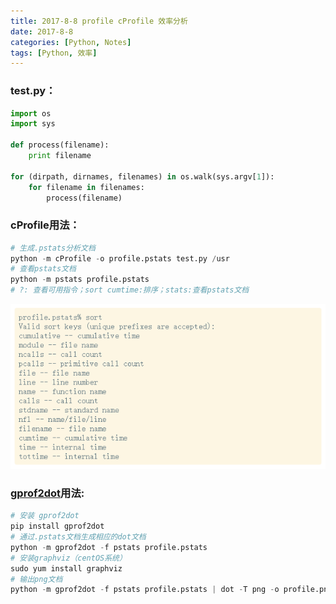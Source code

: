 ```yaml
---
title: 2017-8-8 profile cProfile 效率分析
date: 2017-8-8
categories: [Python, Notes]
tags: [Python, 效率]
---
```

### test.py：
```python
import os
import sys

def process(filename):
	print filename

for (dirpath, dirnames, filenames) in os.walk(sys.argv[1]):
	for filename in filenames:
		process(filename)
```
<!--more-->
### cProfile用法：
```python
# 生成.pstats分析文档
python -m cProfile -o profile.pstats test.py /usr
# 查看pstats文档
python -m pstats profile.pstats
# ?: 查看可用指令；sort cumtime:排序；stats:查看pstats文档
```
![enter description here][1]

### [gprof2dot](https://github.com/jrfonseca/gprof2dot)用法:
```python
# 安装 gprof2dot
pip install gprof2dot
# 通过.pstats文档生成相应的dot文档
python -m gprof2dot -f pstats profile.pstats
# 安装graphviz（centOS系统）
sudo yum install graphviz
# 输出png文档
python -m gprof2dot -f pstats profile.pstats | dot -T png -o profile.png
```

  [1]: ./images/%E4%BB%A3%E7%A0%81%E6%AE%B5.png "sort keys"